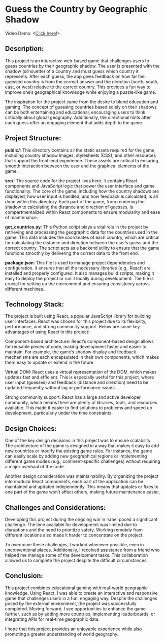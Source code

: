 # Guess the Country by Geographic Shadow
Video Demo: <[Click here!](https://youtu.be/ImEo86LUXgg)>
## Description:
This project is an interactive web-based game that challenges users to guess countries by their geographic shadow. The user is presented with the shadow (silhouette) of a country and must guess which country it represents. After each guess, the app gives feedback on how far the guessed country is from the correct answer and the direction (north, south, east, or west) relative to the correct country. This provides a fun way to improve one’s geographical knowledge while enjoying a puzzle-like game.

The inspiration for the project came from the desire to blend education and gaming. The concept of guessing countries based solely on their shadows can be both entertaining and educational, encouraging users to think critically about global geography. Additionally, the directional hints after each guess offer an engaging element that adds depth to the game.

## Project Structure:
**public/**: This directory contains all the static assets required for the game, including country shadow images, stylesheets (CSS), and other resources that support the front-end experience. These assets are critical to ensuring smooth interaction between the user and the graphical elements of the game.

**src/**: The source code for the project lives here. It contains React components and JavaScript logic that power the user interface and game functionality. The core of the game, including how the country shadows are displayed, how user input is handled, and how feedback is calculated, is all done within this directory. Each part of the game, from rendering the shadow to calculating the distance and direction of guesses, is compartmentalized within React components to ensure modularity and ease of maintenance.

**get_countries.py**: This Python script plays a vital role in the project by retrieving and processing the geographic data for the countries used in the game. This data includes the coordinates of each country, which are critical for calculating the distance and direction between the user’s guess and the correct country. The script acts as a backend utility to ensure that the game functions smoothly by delivering the correct data to the front end.

**package.json**: This file is used to manage project dependencies and configuration. It ensures that all the necessary libraries (e.g., React) are installed and properly configured. It also manages build scripts, making it easy to deploy the project or run it locally during development. The file is crucial for setting up the environment and ensuring consistency across different machines.

## Technology Stack:
The project is built using React, a popular JavaScript library for building user interfaces. React was chosen for this project due to its flexibility, performance, and strong community support. Below are some key advantages of using React in this project:

Component-based architecture: React’s component-based design allows for reusable pieces of code, making development faster and easier to maintain. For example, the game’s shadow display and feedback mechanisms are each encapsulated in their own components, which makes them easy to update or extend in the future.

Virtual DOM: React uses a virtual representation of the DOM, which makes updates fast and efficient. This is especially useful for this project, where user input (guesses) and feedback (distance and direction) need to be updated frequently without lag or performance issues.

Strong community support: React has a large and active developer community, which means there are plenty of libraries, tools, and resources available. This made it easier to find solutions to problems and speed up development, particularly under the time constraints.

## Design Choices:
One of the key design decisions in this project was to ensure scalability. The architecture of the game is designed in a way that makes it easy to add new countries or modify the existing game rules. For instance, the game can easily scale by adding new geographical regions or implementing different game modes (e.g., continent-specific challenges) without requiring a major overhaul of the code.

Another design consideration was maintainability. By organizing the project into modular React components, each part of the application can be maintained and updated independently. This means that updates or fixes to one part of the game won’t affect others, making future maintenance easier.

## Challenges and Considerations:
Developing this project during the ongoing war in Israel posed a significant challenge. The time available for development was limited due to disruptions and the need to prioritize safety. Working remotely from different locations also made it harder to concentrate on the project.

To overcome these challenges, I worked whenever possible, even in unconventional places. Additionally, I received assistance from a friend who helped me manage some of the development tasks. This collaboration allowed us to complete the project despite the difficult circumstances.

## Conclusion:
This project combines educational gaming with real-world geographic knowledge. Using React, I was able to create an interactive and responsive game that challenges users in a fun, engaging way. Despite the challenges posed by the external environment, the project was successfully completed. Moving forward, I see opportunities to enhance the game further, such as by adding more countries, implementing leaderboards, or integrating APIs for real-time geographic data.

I hope that this project provides an enjoyable experience while also promoting a greater understanding of world geography.
